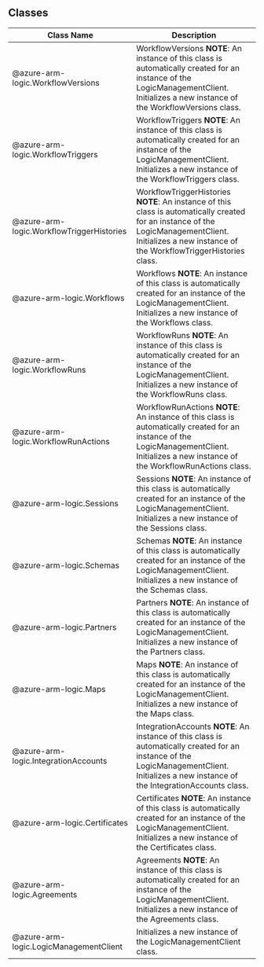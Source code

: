 ## Classes
| Class Name | Description |
|---|---|
| @azure-arm-logic.WorkflowVersions |WorkflowVersions __NOTE__: An instance of this class is automatically created for an instance of the LogicManagementClient. Initializes a new instance of the WorkflowVersions class.|
| @azure-arm-logic.WorkflowTriggers |WorkflowTriggers __NOTE__: An instance of this class is automatically created for an instance of the LogicManagementClient. Initializes a new instance of the WorkflowTriggers class.|
| @azure-arm-logic.WorkflowTriggerHistories |WorkflowTriggerHistories __NOTE__: An instance of this class is automatically created for an instance of the LogicManagementClient. Initializes a new instance of the WorkflowTriggerHistories class.|
| @azure-arm-logic.Workflows |Workflows __NOTE__: An instance of this class is automatically created for an instance of the LogicManagementClient. Initializes a new instance of the Workflows class.|
| @azure-arm-logic.WorkflowRuns |WorkflowRuns __NOTE__: An instance of this class is automatically created for an instance of the LogicManagementClient. Initializes a new instance of the WorkflowRuns class.|
| @azure-arm-logic.WorkflowRunActions |WorkflowRunActions __NOTE__: An instance of this class is automatically created for an instance of the LogicManagementClient. Initializes a new instance of the WorkflowRunActions class.|
| @azure-arm-logic.Sessions |Sessions __NOTE__: An instance of this class is automatically created for an instance of the LogicManagementClient. Initializes a new instance of the Sessions class.|
| @azure-arm-logic.Schemas |Schemas __NOTE__: An instance of this class is automatically created for an instance of the LogicManagementClient. Initializes a new instance of the Schemas class.|
| @azure-arm-logic.Partners |Partners __NOTE__: An instance of this class is automatically created for an instance of the LogicManagementClient. Initializes a new instance of the Partners class.|
| @azure-arm-logic.Maps |Maps __NOTE__: An instance of this class is automatically created for an instance of the LogicManagementClient. Initializes a new instance of the Maps class.|
| @azure-arm-logic.IntegrationAccounts |IntegrationAccounts __NOTE__: An instance of this class is automatically created for an instance of the LogicManagementClient. Initializes a new instance of the IntegrationAccounts class.|
| @azure-arm-logic.Certificates |Certificates __NOTE__: An instance of this class is automatically created for an instance of the LogicManagementClient. Initializes a new instance of the Certificates class.|
| @azure-arm-logic.Agreements |Agreements __NOTE__: An instance of this class is automatically created for an instance of the LogicManagementClient. Initializes a new instance of the Agreements class.|
| @azure-arm-logic.LogicManagementClient |Initializes a new instance of the LogicManagementClient class.|

